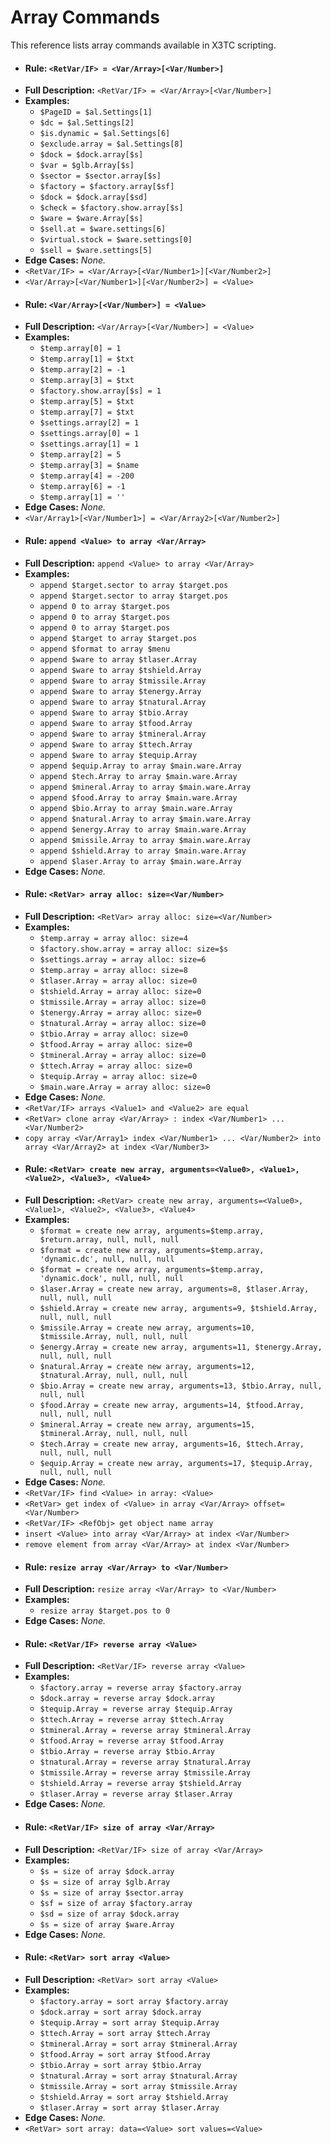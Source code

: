 # Array Commands

This reference lists array commands available in X3TC scripting.

- #### Rule: `<RetVar/IF> = <Var/Array>[<Var/Number>]`
- **Full Description:** `<RetVar/IF> = <Var/Array>[<Var/Number>]`
- **Examples:**
  - `$PageID = $al.Settings[1]`
  - `$dc = $al.Settings[2]`
  - `$is.dynamic = $al.Settings[6]`
  - `$exclude.array = $al.Settings[8]`
  - `$dock = $dock.array[$s]`
  - `$var = $glb.Array[$s]`
  - `$sector = $sector.array[$s]`
  - `$factory = $factory.array[$sf]`
  - `$dock = $dock.array[$sd]`
  - `$check = $factory.show.array[$s]`
  - `$ware = $ware.Array[$s]`
  - `$sell.at = $ware.settings[6]`
  - `$virtual.stock = $ware.settings[0]`
  - `$sell = $ware.settings[5]`
- **Edge Cases:** _None._
- `<RetVar/IF> = <Var/Array>[<Var/Number1>][<Var/Number2>]`
- `<Var/Array>[<Var/Number1>][<Var/Number2>] = <Value>`
- #### Rule: `<Var/Array>[<Var/Number>] = <Value>`
- **Full Description:** `<Var/Array>[<Var/Number>] = <Value>`
- **Examples:**
  - `$temp.array[0] = 1`
  - `$temp.array[1] = $txt`
  - `$temp.array[2] = -1`
  - `$temp.array[3] = $txt`
  - `$factory.show.array[$s] = 1`
  - `$temp.array[5] = $txt`
  - `$temp.array[7] = $txt`
  - `$settings.array[2] = 1`
  - `$settings.array[0] = 1`
  - `$settings.array[1] = 1`
  - `$temp.array[2] = 5`
  - `$temp.array[3] = $name`
  - `$temp.array[4] = -200`
  - `$temp.array[6] = -1`
  - `$temp.array[1] = ''`
- **Edge Cases:** _None._
- `<Var/Array1>[<Var/Number1>] = <Var/Array2>[<Var/Number2>]`
- #### Rule: `append <Value> to array <Var/Array>`
- **Full Description:** `append <Value> to array <Var/Array>`
- **Examples:**
  - `append $target.sector to array $target.pos`
  - `append $target.sector to array $target.pos`
  - `append 0 to array $target.pos`
  - `append 0 to array $target.pos`
  - `append 0 to array $target.pos`
  - `append $target to array $target.pos`
  - `append $format to array $menu`
  - `append $ware to array $tlaser.Array`
  - `append $ware to array $tshield.Array`
  - `append $ware to array $tmissile.Array`
  - `append $ware to array $tenergy.Array`
  - `append $ware to array $tnatural.Array`
  - `append $ware to array $tbio.Array`
  - `append $ware to array $tfood.Array`
  - `append $ware to array $tmineral.Array`
  - `append $ware to array $ttech.Array`
  - `append $ware to array $tequip.Array`
  - `append $equip.Array to array $main.ware.Array`
  - `append $tech.Array to array $main.ware.Array`
  - `append $mineral.Array to array $main.ware.Array`
  - `append $food.Array to array $main.ware.Array`
  - `append $bio.Array to array $main.ware.Array`
  - `append $natural.Array to array $main.ware.Array`
  - `append $energy.Array to array $main.ware.Array`
  - `append $missile.Array to array $main.ware.Array`
  - `append $shield.Array to array $main.ware.Array`
  - `append $laser.Array to array $main.ware.Array`
- **Edge Cases:** _None._
- #### Rule: `<RetVar> array alloc: size=<Var/Number>`
- **Full Description:** `<RetVar> array alloc: size=<Var/Number>`
- **Examples:**
  - `$temp.array = array alloc: size=4`
  - `$factory.show.array = array alloc: size=$s`
  - `$settings.array = array alloc: size=6`
  - `$temp.array = array alloc: size=8`
  - `$tlaser.Array = array alloc: size=0`
  - `$tshield.Array = array alloc: size=0`
  - `$tmissile.Array = array alloc: size=0`
  - `$tenergy.Array = array alloc: size=0`
  - `$tnatural.Array = array alloc: size=0`
  - `$tbio.Array = array alloc: size=0`
  - `$tfood.Array = array alloc: size=0`
  - `$tmineral.Array = array alloc: size=0`
  - `$ttech.Array = array alloc: size=0`
  - `$tequip.Array = array alloc: size=0`
  - `$main.ware.Array = array alloc: size=0`
- **Edge Cases:** _None._
- `<RetVar/IF> arrays <Value1> and <Value2> are equal`
- `<RetVar> clone array <Var/Array> : index <Var/Number1> ... <Var/Number2>`
- `copy array <Var/Array1> index <Var/Number1> ... <Var/Number2> into array <Var/Array2> at index <Var/Number3>`
- #### Rule: `<RetVar> create new array, arguments=<Value0>, <Value1>, <Value2>, <Value3>, <Value4>`
- **Full Description:** `<RetVar> create new array, arguments=<Value0>, <Value1>, <Value2>, <Value3>, <Value4>`
- **Examples:**
  - `$format = create new array, arguments=$temp.array, $return.array, null, null, null`
  - `$format = create new array, arguments=$temp.array, 'dynamic.dc', null, null, null`
  - `$format = create new array, arguments=$temp.array, 'dynamic.dock', null, null, null`
  - `$laser.Array = create new array, arguments=8, $tlaser.Array, null, null, null`
  - `$shield.Array = create new array, arguments=9, $tshield.Array, null, null, null`
  - `$missile.Array = create new array, arguments=10, $tmissile.Array, null, null, null`
  - `$energy.Array = create new array, arguments=11, $tenergy.Array, null, null, null`
  - `$natural.Array = create new array, arguments=12, $tnatural.Array, null, null, null`
  - `$bio.Array = create new array, arguments=13, $tbio.Array, null, null, null`
  - `$food.Array = create new array, arguments=14, $tfood.Array, null, null, null`
  - `$mineral.Array = create new array, arguments=15, $tmineral.Array, null, null, null`
  - `$tech.Array = create new array, arguments=16, $ttech.Array, null, null, null`
  - `$equip.Array = create new array, arguments=17, $tequip.Array, null, null, null`
- **Edge Cases:** _None._
- `<RetVar/IF> find <Value> in array: <Value>`
- `<RetVar> get index of <Value> in array <Var/Array> offset=<Var/Number>`
- `<RetVar/IF> <RefObj> get object name array`
- `insert <Value> into array <Var/Array> at index <Var/Number>`
- `remove element from array <Var/Array> at index <Var/Number>`
- #### Rule: `resize array <Var/Array> to <Var/Number>`
- **Full Description:** `resize array <Var/Array> to <Var/Number>`
- **Examples:**
  - `resize array $target.pos to 0`
- **Edge Cases:** _None._
- #### Rule: `<RetVar/IF> reverse array <Value>`
- **Full Description:** `<RetVar/IF> reverse array <Value>`
- **Examples:**
  - `$factory.array = reverse array $factory.array`
  - `$dock.array = reverse array $dock.array`
  - `$tequip.Array = reverse array $tequip.Array`
  - `$ttech.Array = reverse array $ttech.Array`
  - `$tmineral.Array = reverse array $tmineral.Array`
  - `$tfood.Array = reverse array $tfood.Array`
  - `$tbio.Array = reverse array $tbio.Array`
  - `$tnatural.Array = reverse array $tnatural.Array`
  - `$tmissile.Array = reverse array $tmissile.Array`
  - `$tshield.Array = reverse array $tshield.Array`
  - `$tlaser.Array = reverse array $tlaser.Array`
- **Edge Cases:** _None._
- #### Rule: `<RetVar/IF> size of array <Var/Array>`
- **Full Description:** `<RetVar/IF> size of array <Var/Array>`
- **Examples:**
  - `$s = size of array $dock.array`
  - `$s = size of array $glb.Array`
  - `$s = size of array $sector.array`
  - `$sf = size of array $factory.array`
  - `$sd = size of array $dock.array`
  - `$s = size of array $ware.Array`
- **Edge Cases:** _None._
- #### Rule: `<RetVar> sort array <Value>`
- **Full Description:** `<RetVar> sort array <Value>`
- **Examples:**
  - `$factory.array = sort array $factory.array`
  - `$dock.array = sort array $dock.array`
  - `$tequip.Array = sort array $tequip.Array`
  - `$ttech.Array = sort array $ttech.Array`
  - `$tmineral.Array = sort array $tmineral.Array`
  - `$tfood.Array = sort array $tfood.Array`
  - `$tbio.Array = sort array $tbio.Array`
  - `$tnatural.Array = sort array $tnatural.Array`
  - `$tmissile.Array = sort array $tmissile.Array`
  - `$tshield.Array = sort array $tshield.Array`
  - `$tlaser.Array = sort array $tlaser.Array`
- **Edge Cases:** _None._
- `<RetVar> sort array: data=<Value> sort values=<Value>`
